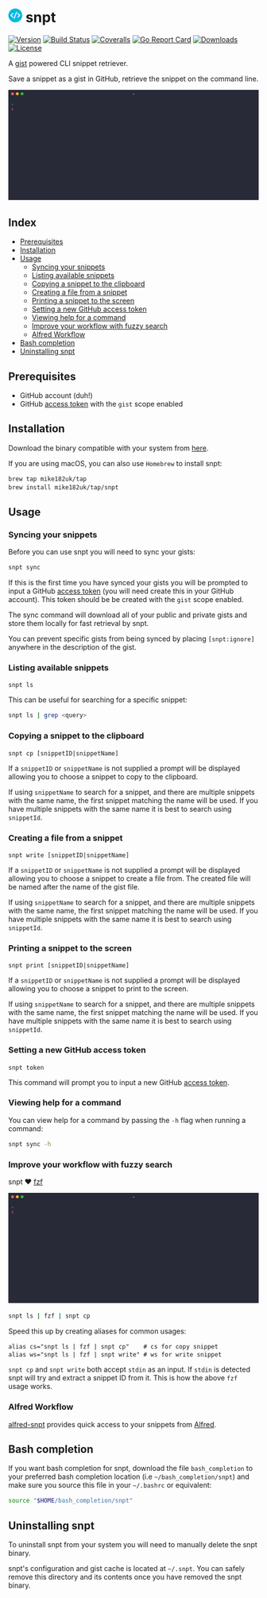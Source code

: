 # <img src="docs/icon.png" height="28"> snpt

[![Version](https://img.shields.io/github/release/mike182uk/snpt.svg?style=flat-square)](https://github.com/mike182uk/snpt)
[![Build Status](https://img.shields.io/github/workflow/status/mike182uk/snpt/CI/master?style=flat-square)](https://github.com/mike182uk/snpt/actions?query=workflow%3ACI)
[![Coveralls](https://img.shields.io/coveralls/mike182uk/snpt/master.svg?style=flat-square)](https://coveralls.io/r/mike182uk/snpt)
[![Go Report Card](https://goreportcard.com/badge/github.com/mike182uk/snpt)](https://goreportcard.com/report/github.com/mike182uk/snpt)
[![Downloads](https://img.shields.io/github/downloads/mike182uk/snpt/total.svg?style=flat-square)](https://github.com/mike182uk/snpt)
[![License](https://img.shields.io/github/license/mike182uk/snpt.svg?style=flat-square)](https://github.com/mike182uk/snpt)

A [gist](https://gist.github.com/) powered CLI snippet retriever.

Save a snippet as a gist in GitHub, retrieve the snippet on the command line.

![](docs/example.gif)

## Index

- [Prerequisites](#prerequisites)
- [Installation](#installation)
- [Usage](#usage)
  - [Syncing your snippets](#syncing-your-snippets)
  - [Listing available snippets](#listing-available-snippets)
  - [Copying a snippet to the clipboard](#copying-a-snippet-to-the-clipboard)
  - [Creating a file from a snippet](#creating-a-file-from-a-snippet)
  - [Printing a snippet to the screen](#printing-a-snippet-to-the-screen)
  - [Setting a new GitHub access token](#setting-a-new-github-access-token)
  - [Viewing help for a command](#viewing-help-for-a-command)
  - [Improve your workflow with fuzzy search](#improve-your-workflow-with-fuzzy-search)
  - [Alfred Workflow](#alfred-workflow)
- [Bash completion](#bash-completion)
- [Uninstalling snpt](#uninstalling-snpt)

## <a id="prerequisites"></a>Prerequisites

- GitHub account (duh!)
- GitHub [access token](https://github.com/blog/1509-personal-api-tokens) with the `gist` scope enabled

## <a id="installation"></a>Installation

Download the binary compatible with your system from  [here](https://github.com/mike182uk/snpt/releases).

If you are using macOS, you can also use `Homebrew` to install snpt:

```bash
brew tap mike182uk/tap
brew install mike182uk/tap/snpt
```

## <a id="usage"></a>Usage

### <a id="syncing"></a>Syncing your snippets

Before you can use snpt you will need to sync your gists:

```bash
snpt sync
```

If this is the first time you have synced your gists you will be prompted to input a GitHub [access token](https://github.com/blog/1509-personal-api-tokens) (you will need create this in your GitHub account). This token should be be created with the `gist` scope enabled.

The sync command will download all of your public and private gists and store them locally for fast retrieval by snpt.

You can prevent specific gists from being synced by placing `[snpt:ignore]` anywhere in the description of the gist.

### <a id="list"></a>Listing available snippets

```
snpt ls
```

This can be useful for searching for a specific snippet: 

```bash
snpt ls | grep <query>
```

### <a id="cp"></a>Copying a snippet to the clipboard

```
snpt cp [snippetID|snippetName]
```

If a `snippetID` or `snippetName` is not supplied a prompt will be displayed allowing you to choose a snippet to copy to the clipboard.

If using `snippetName` to search for a snippet, and there are multiple snippets with the same name, the first snippet matching the name will be used. If you have multiple snippets with the same name it is best to search using `snippetId`.

### <a id="write"></a>Creating a file from a snippet

```
snpt write [snippetID|snippetName]
```

If a `snippetID` or `snippetName` is not supplied a prompt will be displayed allowing you to choose a snippet to create a file from. The created file will be named after the name of the gist file.

If using `snippetName` to search for a snippet, and there are multiple snippets with the same name, the first snippet matching the name will be used. If you have multiple snippets with the same name it is best to search using `snippetId`.

### <a id="print"></a>Printing a snippet to the screen

```
snpt print [snippetID|snippetName]
```

If a `snippetID` or `snippetName` is not supplied a prompt will be displayed allowing you to choose a snippet to print to the screen.

If using `snippetName` to search for a snippet, and there are multiple snippets with the same name, the first snippet matching the name will be used. If you have multiple snippets with the same name it is best to search using `snippetId`.

### <a id="token"></a>Setting a new GitHub access token

```
snpt token
```

This command will prompt you to input a new GitHub [access token](https://github.com/blog/1509-personal-api-tokens).

### <a id="help"></a>Viewing help for a command

You can view help for a command by passing the `-h` flag when running a command:

```bash
snpt sync -h
```

### <a id="fuzzy-search"></a>Improve your workflow with fuzzy search

snpt ❤️ [fzf](https://github.com/junegunn/fzf)


![](docs/fzf-example.gif)

```bash
snpt ls | fzf | snpt cp
```

Speed this up by creating aliases for common usages:

```
alias cs="snpt ls | fzf | snpt cp"    # cs for copy snippet
alias ws="snpt ls | fzf | snpt write" # ws for write snippet
```

`snpt cp` and `snpt write` both accept `stdin` as an input. If `stdin` is detected snpt will try and extract a snippet ID from it. This is how the above `fzf` usage works.

### <a id="alfred-workflow"></a>Alfred Workflow

[alfred-snpt](https://github.com/mike182uk/alfred-snpt) provides quick access to your snippets from [Alfred](https://www.alfredapp.com/).

## <a id="bash-completion"></a>Bash completion

If you want bash completion for snpt, download the file `bash_completion` to your preferred bash completion location (i.e `~/bash_completion/snpt`) and make sure you source this file in your `~/.bashrc` or equivalent:

```bash
source "$HOME/bash_completion/snpt"
```

## <a id="uninstall"></a>Uninstalling snpt

To uninstall snpt from your system you will need to manually delete the snpt binary.

snpt's configuration and gist cache is located at `~/.snpt`. You can safely remove this directory and its contents once you have removed the snpt binary.
